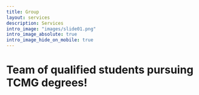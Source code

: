 ```yaml
---
title: Group
layout: services
description: Services
intro_image: "images/slide01.png"
intro_image_absolute: true
intro_image_hide_on_mobile: true
---
```


# Team of qualified students pursuing TCMG degrees!


